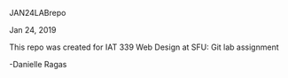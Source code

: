 JAN24LABrepo

Jan 24, 2019 

This repo was created for IAT 339 Web Design at SFU: Git lab assignment

-Danielle Ragas